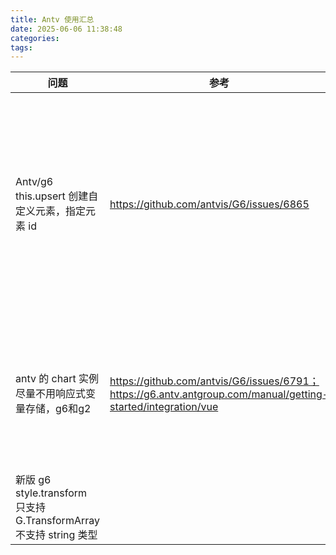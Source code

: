 ```yaml
---
title: Antv 使用汇总
date: 2025-06-06 11:38:48
categories:
tags:
---
```




| 问题                                                         | 参考                                                                                                           | 建议                                                                                                                                           | 关键词                                                              |
| ---------------------------------------------------------- | ------------------------------------------------------------------------------------------------------------ | -------------------------------------------------------------------------------------------------------------------------------------------- | ---------------------------------------------------------------- |
| Antv/g6 this.upsert 创建自定义元素，指定元素 id                        | https://github.com/antvis/G6/issues/6865                                                                     | 如果需求是在一个 drawKeyShape 方法中，多次使用了 upsert 方法（创建了额外元素，同时想控制额外元素的样式），建议通过设置当前元素自定义的 states 状态，然后将设置特定的 attributes 传到 drawKeyShape 函数中，这样控制自定义元素状态 | upsert，自定义元素状态                                                   |
| antv 的 chart 实例尽量不用响应式变量存储，g6和g2                           | https://github.com/antvis/G6/issues/6791；https://g6.antv.antgroup.com/manual/getting-started/integration/vue | 不要使用响应式对象！如果外部需要使用 graph 实例，可以使用这种定义方式 `const graphRef = { value: null as null \| G6.Graph };`。这样还可以解决元素难以点击的问题                              | It is illegal to free an event not managed by this EventBoundary |
| 新版 g6  style.transform  只支持 G.TransformArray 不支持 string 类型 |                                                                                                              | `G.TransformArray`                                                                                                                           | transform，translate，rotate，scale                                 |
